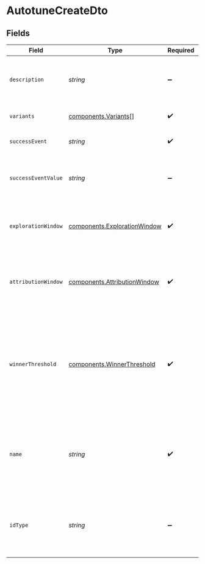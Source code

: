 # AutotuneCreateDto


## Fields

| Field                                                                                                                                               | Type                                                                                                                                                | Required                                                                                                                                            | Description                                                                                                                                         |
| --------------------------------------------------------------------------------------------------------------------------------------------------- | --------------------------------------------------------------------------------------------------------------------------------------------------- | --------------------------------------------------------------------------------------------------------------------------------------------------- | --------------------------------------------------------------------------------------------------------------------------------------------------- |
| `description`                                                                                                                                       | *string*                                                                                                                                            | :heavy_minus_sign:                                                                                                                                  | A brief summary of what the autotune is being used for.                                                                                             |
| `variants`                                                                                                                                          | [components.Variants](../../models/components/variants.md)[]                                                                                        | :heavy_check_mark:                                                                                                                                  | An array of Variant objects.                                                                                                                        |
| `successEvent`                                                                                                                                      | *string*                                                                                                                                            | :heavy_check_mark:                                                                                                                                  | The event you are trying to optimize for.                                                                                                           |
| `successEventValue`                                                                                                                                 | *string*                                                                                                                                            | :heavy_minus_sign:                                                                                                                                  | The value that should come with the event for it to be considered successful.                                                                       |
| `explorationWindow`                                                                                                                                 | [components.ExplorationWindow](../../models/components/explorationwindow.md)                                                                        | :heavy_check_mark:                                                                                                                                  | The initial time period where Autotune will equally split the traffic.                                                                              |
| `attributionWindow`                                                                                                                                 | [components.AttributionWindow](../../models/components/attributionwindow.md)                                                                        | :heavy_check_mark:                                                                                                                                  | The maximum duration between the exposure and success event that counts as a success.                                                               |
| `winnerThreshold`                                                                                                                                   | [components.WinnerThreshold](../../models/components/winnerthreshold.md)                                                                            | :heavy_check_mark:                                                                                                                                  | The "probability of best" threshold a variant needs to achieve for Autotune to declare it the winner, stop collecting data, and direct all traffic. |
| `name`                                                                                                                                              | *string*                                                                                                                                            | :heavy_check_mark:                                                                                                                                  | The name that was originally given to the autotune on creation but formatted as an ID ("A Autotune" -> "a_autotune").                               |
| `idType`                                                                                                                                            | *string*                                                                                                                                            | :heavy_minus_sign:                                                                                                                                  | idType of the autotune (userID, stableID, or a customID). Defaults to userID if not provided                                                        |